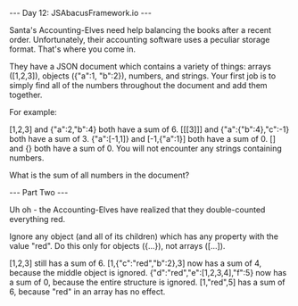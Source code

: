 --- Day 12: JSAbacusFramework.io ---

Santa's Accounting-Elves need help balancing the books after a recent order. Unfortunately, their accounting software uses a peculiar storage format. That's where you come in.

They have a JSON document which contains a variety of things: arrays ([1,2,3]), objects ({"a":1, "b":2}), numbers, and strings. Your first job is to simply find all of the numbers throughout the document and add them together.

For example:

[1,2,3] and {"a":2,"b":4} both have a sum of 6.
[[[3]]] and {"a":{"b":4},"c":-1} both have a sum of 3.
{"a":[-1,1]} and [-1,{"a":1}] both have a sum of 0.
[] and {} both have a sum of 0.
You will not encounter any strings containing numbers.

What is the sum of all numbers in the document?


--- Part Two ---

Uh oh - the Accounting-Elves have realized that they double-counted everything red.

Ignore any object (and all of its children) which has any property with the value "red". Do this only for objects ({...}), not arrays ([...]).

[1,2,3] still has a sum of 6.
[1,{"c":"red","b":2},3] now has a sum of 4, because the middle object is ignored.
{"d":"red","e":[1,2,3,4],"f":5} now has a sum of 0, because the entire structure is ignored.
[1,"red",5] has a sum of 6, because "red" in an array has no effect.
